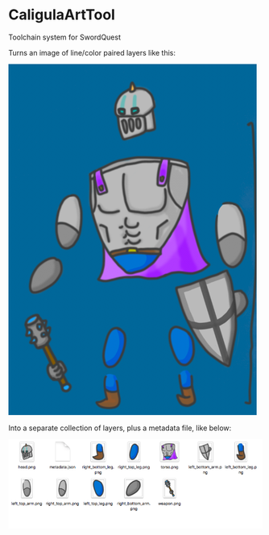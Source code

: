 # CaligulaArtTool
Toolchain system for SwordQuest

Turns an image of line/color paired layers like this:

![](all_layers.png)

Into a separate collection of layers, plus a metadata file, like below:

![](separate_layers.png)